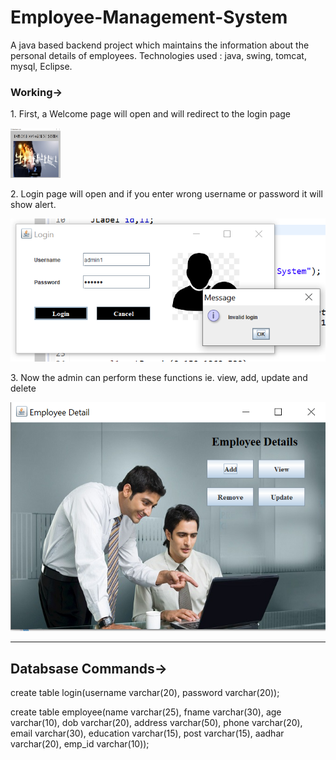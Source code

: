 # Employee-Management-System
A java based backend project which maintains the information about the personal details of employees.
Technologies used : java, swing, tomcat, mysql, Eclipse.

<body>
 <h3>Working-></h3>
 <p>1. First, a Welcome page will open and will redirect to the login page</p>
 <img src="screenshots/login_page.png" height="80px;" width="80px;"></img>
 <br>
 <p>2. Login page will open and if you enter wrong username or password it will show alert.</p>
 <img src="screenshots/invalid.png"></img>
 <br>
 <p>3. Now the admin can perform these functions ie. view, add, update and delete</p>
 <img src="screenshots/details.png"></img>
 </body>
<br>
<hr>

<h2>Databsase Commands-></h2>
create table login(username varchar(20), password varchar(20));

create table employee(name varchar(25), fname varchar(30), age varchar(10), dob varchar(20), address varchar(50), phone varchar(20), email varchar(30), education varchar(15), post varchar(15), aadhar varchar(20), emp_id varchar(10));
